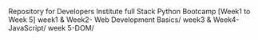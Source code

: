 Repository for Developers Institute  full Stack Python Bootcamp
[Week1 to Week 5]
week1 & Week2- Web Development Basics/
week3 & Week4- JavaScript/
week 5-DOM/
